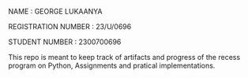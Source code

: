 NAME : GEORGE LUKAANYA

REGISTRATION NUMBER : 23/U/0696

STUDENT NUMBER : 2300700696

This repo is meant to keep track of artifacts and progress of the recess program on Python, Assignments and pratical implementations.
